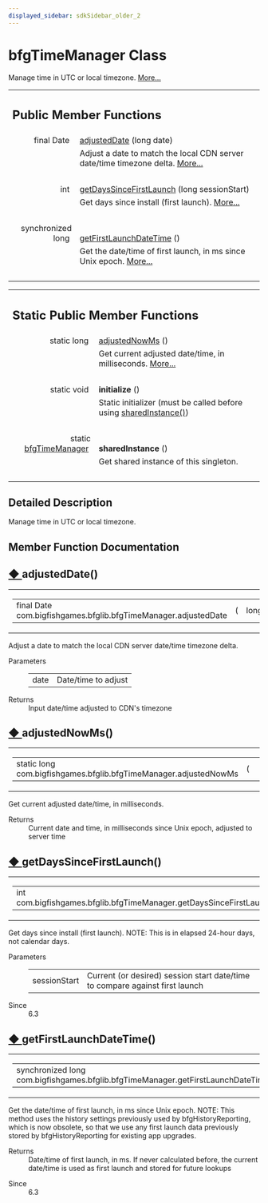 ```yaml
---
displayed_sidebar: sdkSidebar_older_2
---
```

# bfgTimeManager Class 

<div class="contents">Manage time in UTC or local timezone.    <a href="classcom_1_1bigfishgames_1_1bfglib_1_1bfg_time_manager.html#details">More...</a><table class="memberdecls"><tr class="heading"><td colspan="2"><h2 class="groupheader"><a id="pub-methods" name="pub-methods"></a> Public Member Functions</h2></td></tr><tr class="memitem:a41e885c9e97a37206792d9cacd011bf8"><td class="memItemLeft" align="right" valign="top">final Date&#160;</td><td class="memItemRight" valign="bottom"><a class="el" href="classcom_1_1bigfishgames_1_1bfglib_1_1bfg_time_manager.html#a41e885c9e97a37206792d9cacd011bf8">adjustedDate</a> (long date)</td></tr><tr class="memdesc:a41e885c9e97a37206792d9cacd011bf8"><td class="mdescLeft">&#160;</td><td class="mdescRight">Adjust a date to match the local CDN server date/time timezone delta.  <a href="classcom_1_1bigfishgames_1_1bfglib_1_1bfg_time_manager.html#a41e885c9e97a37206792d9cacd011bf8">More...</a><br /></td></tr><tr class="separator:a41e885c9e97a37206792d9cacd011bf8"><td class="memSeparator" colspan="2">&#160;</td></tr><tr class="memitem:a27affcb9722ca32cd9707698c8975a89"><td class="memItemLeft" align="right" valign="top">int&#160;</td><td class="memItemRight" valign="bottom"><a class="el" href="classcom_1_1bigfishgames_1_1bfglib_1_1bfg_time_manager.html#a27affcb9722ca32cd9707698c8975a89">getDaysSinceFirstLaunch</a> (long sessionStart)</td></tr><tr class="memdesc:a27affcb9722ca32cd9707698c8975a89"><td class="mdescLeft">&#160;</td><td class="mdescRight">Get days since install (first launch).  <a href="classcom_1_1bigfishgames_1_1bfglib_1_1bfg_time_manager.html#a27affcb9722ca32cd9707698c8975a89">More...</a><br /></td></tr><tr class="separator:a27affcb9722ca32cd9707698c8975a89"><td class="memSeparator" colspan="2">&#160;</td></tr><tr class="memitem:a2ebae4b4b3c4d1998bd29a0a197610d1"><td class="memItemLeft" align="right" valign="top">synchronized long&#160;</td><td class="memItemRight" valign="bottom"><a class="el" href="classcom_1_1bigfishgames_1_1bfglib_1_1bfg_time_manager.html#a2ebae4b4b3c4d1998bd29a0a197610d1">getFirstLaunchDateTime</a> ()</td></tr><tr class="memdesc:a2ebae4b4b3c4d1998bd29a0a197610d1"><td class="mdescLeft">&#160;</td><td class="mdescRight">Get the date/time of first launch, in ms since Unix epoch.  <a href="classcom_1_1bigfishgames_1_1bfglib_1_1bfg_time_manager.html#a2ebae4b4b3c4d1998bd29a0a197610d1">More...</a><br /></td></tr><tr class="separator:a2ebae4b4b3c4d1998bd29a0a197610d1"><td class="memSeparator" colspan="2">&#160;</td></tr></table><table class="memberdecls"><tr class="heading"><td colspan="2"><h2 class="groupheader"><a id="pub-static-methods" name="pub-static-methods"></a> Static Public Member Functions</h2></td></tr><tr class="memitem:a28234441ee5a783a8ee36f050c4d5f1e"><td class="memItemLeft" align="right" valign="top">static long&#160;</td><td class="memItemRight" valign="bottom"><a class="el" href="classcom_1_1bigfishgames_1_1bfglib_1_1bfg_time_manager.html#a28234441ee5a783a8ee36f050c4d5f1e">adjustedNowMs</a> ()</td></tr><tr class="memdesc:a28234441ee5a783a8ee36f050c4d5f1e"><td class="mdescLeft">&#160;</td><td class="mdescRight">Get current adjusted date/time, in milliseconds.  <a href="classcom_1_1bigfishgames_1_1bfglib_1_1bfg_time_manager.html#a28234441ee5a783a8ee36f050c4d5f1e">More...</a><br /></td></tr><tr class="separator:a28234441ee5a783a8ee36f050c4d5f1e"><td class="memSeparator" colspan="2">&#160;</td></tr><tr class="memitem:a9b4cd62b11fa669e984e5f1ec6f62c5e"><td class="memItemLeft" align="right" valign="top"><a id="a9b4cd62b11fa669e984e5f1ec6f62c5e" name="a9b4cd62b11fa669e984e5f1ec6f62c5e"></a> static void&#160;</td><td class="memItemRight" valign="bottom"><b>initialize</b> ()</td></tr><tr class="memdesc:a9b4cd62b11fa669e984e5f1ec6f62c5e"><td class="mdescLeft">&#160;</td><td class="mdescRight">Static initializer (must be called before using <a class="el" href="classcom_1_1bigfishgames_1_1bfglib_1_1bfg_time_manager.html#aef6685ca295d56bf2e88e8621b47548d" title="Get shared instance of this singleton.">sharedInstance()</a>) <br /></td></tr><tr class="separator:a9b4cd62b11fa669e984e5f1ec6f62c5e"><td class="memSeparator" colspan="2">&#160;</td></tr><tr class="memitem:aef6685ca295d56bf2e88e8621b47548d"><td class="memItemLeft" align="right" valign="top"><a id="aef6685ca295d56bf2e88e8621b47548d" name="aef6685ca295d56bf2e88e8621b47548d"></a> static <a class="el" href="classcom_1_1bigfishgames_1_1bfglib_1_1bfg_time_manager.html">bfgTimeManager</a>&#160;</td><td class="memItemRight" valign="bottom"><b>sharedInstance</b> ()</td></tr><tr class="memdesc:aef6685ca295d56bf2e88e8621b47548d"><td class="mdescLeft">&#160;</td><td class="mdescRight">Get shared instance of this singleton. <br /></td></tr><tr class="separator:aef6685ca295d56bf2e88e8621b47548d"><td class="memSeparator" colspan="2">&#160;</td></tr></table><a name="details" id="details"></a><h2 class="groupheader">Detailed Description</h2><div class="textblock">Manage time in UTC or local timezone. </div><h2 class="groupheader">Member Function Documentation</h2><a id="a41e885c9e97a37206792d9cacd011bf8" name="a41e885c9e97a37206792d9cacd011bf8"></a><h2 class="memtitle"><span class="permalink"><a href="#a41e885c9e97a37206792d9cacd011bf8">&#9670;&nbsp;</a></span>adjustedDate()</h2><div class="memitem"><div class="memproto"><table class="mlabels"><tr><td class="mlabels-left"><table class="memname"><tr><td class="memname">final Date com.bigfishgames.bfglib.bfgTimeManager.adjustedDate </td><td>(</td><td class="paramtype">long&#160;</td><td class="paramname"><em>date</em></td><td>)</td><td></td></tr></table></td><td class="mlabels-right"><span class="mlabels"><span class="mlabel">inline</span></span></td></tr></table></div><div class="memdoc">Adjust a date to match the local CDN server date/time timezone delta. <dl class="params"><dt>Parameters</dt><dd><table class="params"><tr><td class="paramname">date</td><td>Date/time to adjust </td></tr></table></dd></dl><dl class="section return"><dt>Returns</dt><dd>Input date/time adjusted to CDN's timezone </dd></dl></div></div><a id="a28234441ee5a783a8ee36f050c4d5f1e" name="a28234441ee5a783a8ee36f050c4d5f1e"></a><h2 class="memtitle"><span class="permalink"><a href="#a28234441ee5a783a8ee36f050c4d5f1e">&#9670;&nbsp;</a></span>adjustedNowMs()</h2><div class="memitem"><div class="memproto"><table class="mlabels"><tr><td class="mlabels-left"><table class="memname"><tr><td class="memname">static long com.bigfishgames.bfglib.bfgTimeManager.adjustedNowMs </td><td>(</td><td class="paramname"></td><td>)</td><td></td></tr></table></td><td class="mlabels-right"><span class="mlabels"><span class="mlabel">inline</span><span class="mlabel">static</span></span></td></tr></table></div><div class="memdoc">Get current adjusted date/time, in milliseconds. <dl class="section return"><dt>Returns</dt><dd>Current date and time, in milliseconds since Unix epoch, adjusted to server time </dd></dl></div></div><a id="a27affcb9722ca32cd9707698c8975a89" name="a27affcb9722ca32cd9707698c8975a89"></a><h2 class="memtitle"><span class="permalink"><a href="#a27affcb9722ca32cd9707698c8975a89">&#9670;&nbsp;</a></span>getDaysSinceFirstLaunch()</h2><div class="memitem"><div class="memproto"><table class="mlabels"><tr><td class="mlabels-left"><table class="memname"><tr><td class="memname">int com.bigfishgames.bfglib.bfgTimeManager.getDaysSinceFirstLaunch </td><td>(</td><td class="paramtype">long&#160;</td><td class="paramname"><em>sessionStart</em></td><td>)</td><td></td></tr></table></td><td class="mlabels-right"><span class="mlabels"><span class="mlabel">inline</span></span></td></tr></table></div><div class="memdoc">Get days since install (first launch). NOTE: This is in elapsed 24-hour days, not calendar days.<dl class="params"><dt>Parameters</dt><dd><table class="params"><tr><td class="paramname">sessionStart</td><td>Current (or desired) session start date/time to compare against first launch </td></tr></table></dd></dl><dl class="section since"><dt>Since</dt><dd>6.3 </dd></dl></div></div><a id="a2ebae4b4b3c4d1998bd29a0a197610d1" name="a2ebae4b4b3c4d1998bd29a0a197610d1"></a><h2 class="memtitle"><span class="permalink"><a href="#a2ebae4b4b3c4d1998bd29a0a197610d1">&#9670;&nbsp;</a></span>getFirstLaunchDateTime()</h2><div class="memitem"><div class="memproto"><table class="mlabels"><tr><td class="mlabels-left"><table class="memname"><tr><td class="memname">synchronized long com.bigfishgames.bfglib.bfgTimeManager.getFirstLaunchDateTime </td><td>(</td><td class="paramname"></td><td>)</td><td></td></tr></table></td><td class="mlabels-right"><span class="mlabels"><span class="mlabel">inline</span></span></td></tr></table></div><div class="memdoc">Get the date/time of first launch, in ms since Unix epoch. NOTE: This method uses the history settings previously used by bfgHistoryReporting, which is now obsolete, so that we use any first launch data previously stored by bfgHistoryReporting for existing app upgrades.<dl class="section return"><dt>Returns</dt><dd>Date/time of first launch, in ms. If never calculated before, the current date/time is used as first launch and stored for future lookups </dd></dl><dl class="section since"><dt>Since</dt><dd>6.3 </dd></dl></div></div></div> 
